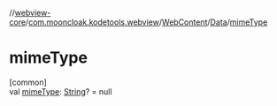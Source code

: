 //[webview-core](../../../../index.md)/[com.mooncloak.kodetools.webview](../../index.md)/[WebContent](../index.md)/[Data](index.md)/[mimeType](mime-type.md)

# mimeType

[common]\
val [mimeType](mime-type.md): [String](https://kotlinlang.org/api/latest/jvm/stdlib/kotlin/-string/index.html)? = null

